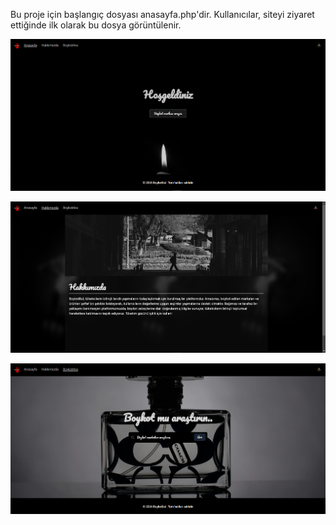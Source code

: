 Bu proje için başlangıç dosyası anasayfa.php'dir. Kullanıcılar, siteyi ziyaret ettiğinde ilk olarak bu dosya görüntülenir.

![Proje Fotoğrafı Anasayfa](sitegorseller/bilgisayar-anasayfa.png)

![Proje Fotoğrafı Anasayfa](sitegorseller/bilgisayar-hakkimda.png)

![Proje Fotoğrafı Anasayfa](sitegorseller/bilgisayar-boykotara.png)
